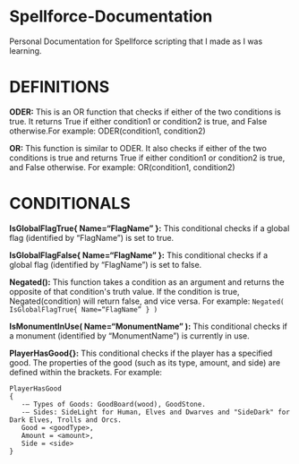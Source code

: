 # Spellforce-Documentation
Personal Documentation for Spellforce scripting that I made as I was learning.


# DEFINITIONS
**ODER:** This is an OR function that checks if either of the two conditions is true. It returns True if either condition1 or condition2 is true, and False otherwise.For example: ODER(condition1, condition2)

**OR:** This function is similar to ODER. It also checks if either of the two conditions is true and returns True if either condition1 or condition2 is true, and False otherwise.
For example: OR(condition1, condition2)



# CONDITIONALS
**IsGlobalFlagTrue{ Name=“FlagName” }:** This conditional checks if a global flag (identified by “FlagName”) is set to true.

**IsGlobalFlagFalse{ Name=“FlagName” }:** This conditional checks if a global flag (identified by “FlagName”) is set to false.

**Negated():** This function takes a condition as an argument and returns the opposite of that condition's truth value. If the condition is true, Negated(condition) will return false, and vice versa. For example:
`Negated( IsGlobalFlagTrue{ Name=“FlagName” } )`

**IsMonumentInUse( Name=“MonumentName” ):** This conditional checks if a monument (identified by “MonumentName”) is currently in use.

**PlayerHasGood{}:** This conditional checks if the player has a specified good. The properties of the good (such as its type, amount, and side) are defined within the brackets. For example:
```
PlayerHasGood
{
   -– Types of Goods: GoodBoard(wood), GoodStone. 
   -– Sides: SideLight for Human, Elves and Dwarves and "SideDark" for Dark Elves, Trolls and Orcs. 
   Good = <goodType>,
   Amount = <amount>, 
   Side = <side>
}
```
